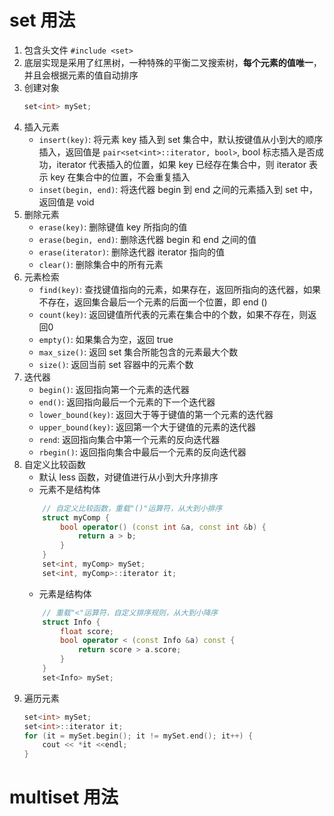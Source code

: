# set 用法
1. 包含头文件 `#include <set>`
2. 底层实现是采用了红黑树，一种特殊的平衡二叉搜索树，**每个元素的值唯一**，并且会根据元素的值自动排序
3. 创建对象
	```c++
    set<int> mySet;
	```
4. 插入元素
	* `insert(key)`: 将元素 key 插入到 set 集合中，默认按键值从小到大的顺序插入，返回值是 `pair<set<int>::iterator, bool>`, bool 标志插入是否成功，iterator 代表插入的位置，如果 key 已经存在集合中，则 iterator 表示 key 在集合中的位置，不会重复插入
	* `inset(begin, end)`: 将迭代器 begin 到 end 之间的元素插入到 set 中，返回值是 void
5. 删除元素
	* `erase(key)`: 删除键值 key 所指向的值
	* `erase(begin, end)`:  删除迭代器 begin 和 end 之间的值
	* `erase(iterator)`: 删除迭代器 iterator 指向的值
	* `clear()`: 删除集合中的所有元素
6. 元素检索
	* `find(key)`: 查找键值指向的元素，如果存在，返回所指向的迭代器，如果不存在，返回集合最后一个元素的后面一个位置，即 end ()
	* `count(key)`: 返回键值所代表的元素在集合中的个数，如果不存在，则返回0
	* `empty()`: 如果集合为空，返回 true
	* `max_size()`: 返回 set 集合所能包含的元素最大个数
	* `size()`: 返回当前 set 容器中的元素个数
7. 迭代器
	* `begin()`: 返回指向第一个元素的迭代器
	* `end()`: 返回指向最后一个元素的下一个迭代器
	* `lower_bound(key)`: 返回大于等于键值的第一个元素的迭代器
	* `upper_bound(key)`: 返回第一个大于键值的元素的迭代器
	* `rend`: 返回指向集合中第一个元素的反向迭代器
	* `rbegin()`: 返回指向集合中最后一个元素的反向迭代器
8. 自定义比较函数
	* 默认 less 函数，对键值进行从小到大升序排序
	* 元素不是结构体
	```c++
	    // 自定义比较函数，重载"()"运算符，从大到小排序
	    struct myComp {
	        bool operator() (const int &a, const int &b) {
	            return a > b;
	        }
	    }
	    set<int, myComp> mySet;
	    set<int, myComp>::iterator it;
	```
	- 元素是结构体
	```c++
	    // 重载"<"运算符，自定义排序规则，从大到小降序
	    struct Info {
	        float score;
	        bool operator < (const Info &a) const {
	            return score > a.score;
	        }
	    }
	    set<Info> mySet;
	```
9. 遍历元素
	```c++
    set<int> mySet;
    set<int>::iterator it;
    for (it = mySet.begin(); it != mySet.end(); it++) {
        cout << *it <<endl;
    }
	```

# multiset 用法